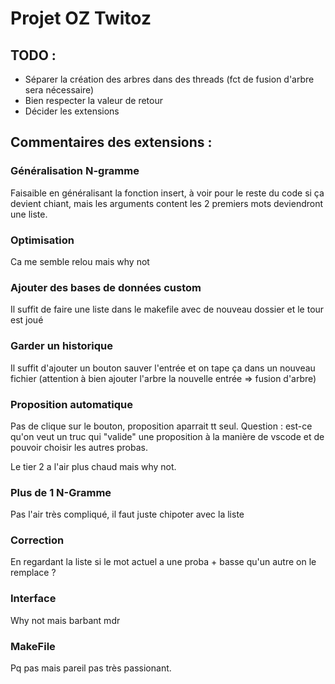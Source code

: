 # Projet OZ Twitoz

## TODO :
* Séparer la création des arbres dans des threads (fct de fusion d'arbre sera nécessaire)
* Bien respecter la valeur de retour
* Décider les extensions

## Commentaires des extensions :

### Généralisation N-gramme
Faisaible en généralisant la fonction insert, à voir pour le reste du code si ça devient chiant, mais les arguments content les 2 premiers mots deviendront une liste.

### Optimisation
Ca me semble relou mais why not

### Ajouter des bases de données custom
Il suffit de faire une liste dans le makefile avec de nouveau dossier et le tour est joué

### Garder un historique
Il suffit d'ajouter un bouton sauver l'entrée et on tape ça dans un nouveau fichier (attention à bien ajouter l'arbre la nouvelle entrée => fusion d'arbre)

### Proposition automatique
Pas de clique sur le bouton, proposition aparrait tt seul.
Question : est-ce qu'on veut un truc qui "valide" une proposition à la manière de vscode et de pouvoir choisir les autres probas.

Le tier 2 a l'air plus chaud mais why not.

### Plus de 1 N-Gramme
Pas l'air très compliqué, il faut juste chipoter avec la liste

### Correction
En regardant la liste si le mot actuel a une proba + basse qu'un autre on le remplace ?

### Interface
Why not mais barbant mdr

### MakeFile
Pq pas mais pareil pas très passionant.